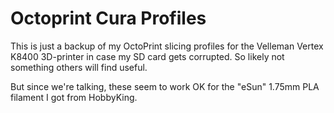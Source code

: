 # Octoprint Cura Profiles

This is just a backup of my OctoPrint slicing profiles for the Velleman Vertex K8400 3D-printer in case my SD card gets corrupted. So likely not something others will find useful.

But since we're talking, these seem to work OK for the "eSun" 1.75mm PLA filament I got from HobbyKing.
